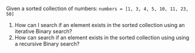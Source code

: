 Given a sorted collection of numbers:
 `numbers = [1, 3, 4, 5, 10, 11, 23, 50]`

1. How can I search if an element exists in the sorted collection using an iterative Binary search?
2. How can search if an element exists in the sorted collection using using a recursive Binary search?
